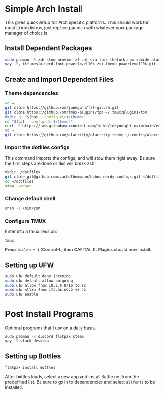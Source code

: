 # Simple Arch Install

This gives quick setup for Arch specific platforms. This should work for most Linux distros, just replace pacman with whatever your package manager of choice is.

## Install Dependent Packages

```bash
sudo pacman -S zsh stow neovim fzf bat eza tldr thefuck npm zoxide alacritty tmux lazygit ttf-meslo-nerd ufw
yay -Sy ttf-meslo-nerd-font-powerlevel10k zsh-theme-powerlevel10k-git
```

## Create and Import Dependent Files

### Theme dependencies

```bash
cd ~
git clone https://github.com/junegunn/fzf-git.sh.git
git clone https://github.com/tmux-plugins/tpm ~/.tmux/plugins/tpm
mkdir -p "$(bat --config-dir)/themes"
cd "$(bat --config-dir)/themes"
curl -O https://raw.githubusercontent.com/folke/tokyonight.nvim/main/extras/sublime/tokyonight_night.tmTheme
cd ~
git clone https://github.com/alacritty/alacritty-theme ~/.config/alacritty/themes
```

### Import the dotfiles configs

This command imports the configs, and will stow them right away. Be sure the first steps are done or this will break zsh!

```bash
mkdir ~/dotfiles
git clone git@github.com:zachdthompson/hobos-nerdy-configs.git ~/dotfiles
cd ~/dotfiles
stow --adopt .
```

### Change default shell

```bash
chsh -s /bin/zsh
```

### Configure TMUX

Enter into a tmux session:

```brew
tmux
```

Press `<Ctl>b + I` (Control-b, then CAPITAL I).
Plugins should now install.

## Setting up UFW

```bash
sudo ufw default deny incoming
sudo ufw default allow outgoing
sudo ufw allow from 10.2.0.0/16 to 22
sudo ufw allow from 172.30.69.2 to 22
sudo ufw enable
```

# Post Install Programs

Optional programs that I use on a daily basis.

```bash
sudo pacman -S discord flatpak steam
yay -S slack-desktop
```

## Setting up Bottles

```bash
flatpak install bottles
```

After bottles loads, select a new app and install Battle.net from the predefined list.
Be sure to go in to dependencies and select `allfonts` to be installed.
